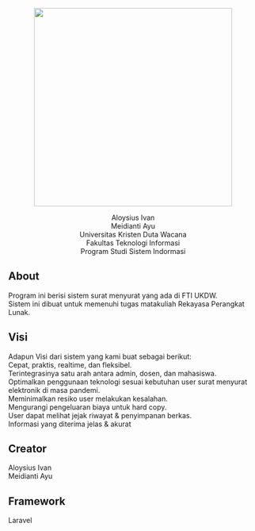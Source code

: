 <p align="center"><img src="https://i.ibb.co/kmQgNHZ/ff1d228afcc78e7657fabc6eb411c8bb.png" width="400"></p>

<p align="center">
Aloysius Ivan<br>Meidianti Ayu<br>Universitas Kristen Duta Wacana<br>Fakultas Teknologi Informasi<br>Program Studi Sistem Indormasi
</p>

## About

Program ini berisi sistem surat menyurat yang ada di FTI UKDW.<br>Sistem ini dibuat untuk memenuhi tugas matakuliah Rekayasa Perangkat Lunak.

## Visi

Adapun Visi dari sistem yang kami buat sebagai berikut:<br>
Cepat, praktis, realtime, dan fleksibel.<br>
Terintegrasinya satu arah antara admin, dosen, dan mahasiswa.<br>
Optimalkan penggunaan teknologi sesuai kebutuhan user surat menyurat elektronik di masa pandemi.<br>
Meminimalkan resiko user melakukan kesalahan.<br>
Mengurangi pengeluaran biaya untuk hard copy. <br>
User dapat melihat jejak riwayat & penyimpanan berkas.<br>
Informasi yang diterima jelas & akurat


## Creator

Aloysius Ivan<br>
Meidianti Ayu


## Framework

Laravel
